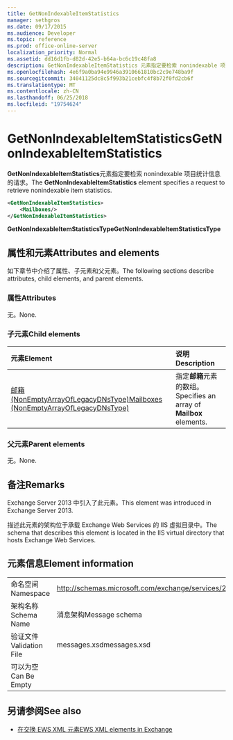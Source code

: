 ```yaml
---
title: GetNonIndexableItemStatistics
manager: sethgros
ms.date: 09/17/2015
ms.audience: Developer
ms.topic: reference
ms.prod: office-online-server
localization_priority: Normal
ms.assetid: dd16d1fb-d82d-42e5-b64a-bc6c19c48fa8
description: GetNonIndexableItemStatistics 元素指定要检索 nonindexable 项目统计信息的请求。
ms.openlocfilehash: 4e6f9a0ba94e9946a3910661810bc2c9e748ba9f
ms.sourcegitcommit: 34041125dc8c5f993b21cebfc4f8b72f0fd2cb6f
ms.translationtype: MT
ms.contentlocale: zh-CN
ms.lasthandoff: 06/25/2018
ms.locfileid: "19754624"
---
```

# <a name="getnonindexableitemstatistics"></a><span data-ttu-id="ceef3-103">GetNonIndexableItemStatistics</span><span class="sxs-lookup"><span data-stu-id="ceef3-103">GetNonIndexableItemStatistics</span></span>

<span data-ttu-id="ceef3-104">**GetNonIndexableItemStatistics**元素指定要检索 nonindexable 项目统计信息的请求。</span><span class="sxs-lookup"><span data-stu-id="ceef3-104">The **GetNonIndexableItemStatistics** element specifies a request to retrieve nonindexable item statistics.</span></span> 
  
```XML
<GetNonIndexableItemStatistics>
    <Mailboxes/>
</GetNonIndexableItemStatistics>
```

 <span data-ttu-id="ceef3-105">**GetNonIndexableItemStatisticsType**</span><span class="sxs-lookup"><span data-stu-id="ceef3-105">**GetNonIndexableItemStatisticsType**</span></span>
## <a name="attributes-and-elements"></a><span data-ttu-id="ceef3-106">属性和元素</span><span class="sxs-lookup"><span data-stu-id="ceef3-106">Attributes and elements</span></span>

<span data-ttu-id="ceef3-107">如下章节中介绍了属性、子元素和父元素。</span><span class="sxs-lookup"><span data-stu-id="ceef3-107">The following sections describe attributes, child elements, and parent elements.</span></span>
  
### <a name="attributes"></a><span data-ttu-id="ceef3-108">属性</span><span class="sxs-lookup"><span data-stu-id="ceef3-108">Attributes</span></span>

<span data-ttu-id="ceef3-109">无。</span><span class="sxs-lookup"><span data-stu-id="ceef3-109">None.</span></span>
  
### <a name="child-elements"></a><span data-ttu-id="ceef3-110">子元素</span><span class="sxs-lookup"><span data-stu-id="ceef3-110">Child elements</span></span>

|<span data-ttu-id="ceef3-111">**元素**</span><span class="sxs-lookup"><span data-stu-id="ceef3-111">**Element**</span></span>|<span data-ttu-id="ceef3-112">**说明**</span><span class="sxs-lookup"><span data-stu-id="ceef3-112">**Description**</span></span>|
|:-----|:-----|
|[<span data-ttu-id="ceef3-113">邮箱 (NonEmptyArrayOfLegacyDNsType)</span><span class="sxs-lookup"><span data-stu-id="ceef3-113">Mailboxes (NonEmptyArrayOfLegacyDNsType)</span></span>](mailboxes-nonemptyarrayoflegacydnstype.md) <br/> |<span data-ttu-id="ceef3-114">指定**邮箱**元素的数组。</span><span class="sxs-lookup"><span data-stu-id="ceef3-114">Specifies an array of **Mailbox** elements.</span></span>  <br/> |
   
### <a name="parent-elements"></a><span data-ttu-id="ceef3-115">父元素</span><span class="sxs-lookup"><span data-stu-id="ceef3-115">Parent elements</span></span>

<span data-ttu-id="ceef3-116">无。</span><span class="sxs-lookup"><span data-stu-id="ceef3-116">None.</span></span>
  
## <a name="remarks"></a><span data-ttu-id="ceef3-117">备注</span><span class="sxs-lookup"><span data-stu-id="ceef3-117">Remarks</span></span>

<span data-ttu-id="ceef3-118">Exchange Server 2013 中引入了此元素。</span><span class="sxs-lookup"><span data-stu-id="ceef3-118">This element was introduced in Exchange Server 2013.</span></span>
  
<span data-ttu-id="ceef3-119">描述此元素的架构位于承载 Exchange Web Services 的 IIS 虚拟目录中。</span><span class="sxs-lookup"><span data-stu-id="ceef3-119">The schema that describes this element is located in the IIS virtual directory that hosts Exchange Web Services.</span></span>
  
## <a name="element-information"></a><span data-ttu-id="ceef3-120">元素信息</span><span class="sxs-lookup"><span data-stu-id="ceef3-120">Element information</span></span>

|||
|:-----|:-----|
|<span data-ttu-id="ceef3-121">命名空间</span><span class="sxs-lookup"><span data-stu-id="ceef3-121">Namespace</span></span>  <br/> |http://schemas.microsoft.com/exchange/services/2006/messages  <br/> |
|<span data-ttu-id="ceef3-122">架构名称</span><span class="sxs-lookup"><span data-stu-id="ceef3-122">Schema Name</span></span>  <br/> |<span data-ttu-id="ceef3-123">消息架构</span><span class="sxs-lookup"><span data-stu-id="ceef3-123">Message schema</span></span>  <br/> |
|<span data-ttu-id="ceef3-124">验证文件</span><span class="sxs-lookup"><span data-stu-id="ceef3-124">Validation File</span></span>  <br/> |<span data-ttu-id="ceef3-125">messages.xsd</span><span class="sxs-lookup"><span data-stu-id="ceef3-125">messages.xsd</span></span>  <br/> |
|<span data-ttu-id="ceef3-126">可以为空</span><span class="sxs-lookup"><span data-stu-id="ceef3-126">Can Be Empty</span></span>  <br/> ||
   
## <a name="see-also"></a><span data-ttu-id="ceef3-127">另请参阅</span><span class="sxs-lookup"><span data-stu-id="ceef3-127">See also</span></span>



- [<span data-ttu-id="ceef3-128">在交换 EWS XML 元素</span><span class="sxs-lookup"><span data-stu-id="ceef3-128">EWS XML elements in Exchange</span></span>](ews-xml-elements-in-exchange.md)

